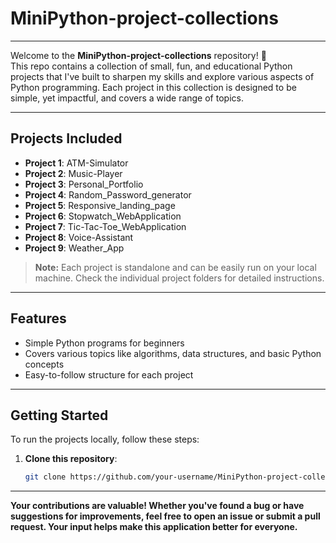 # MiniPython-project-collections

---

Welcome to the **MiniPython-project-collections** repository! 🎉  
This repo contains a collection of small, fun, and educational Python projects that I've built to sharpen my skills and explore various aspects of Python programming. Each project in this collection is designed to be simple, yet impactful, and covers a wide range of topics.

---

## Projects Included
- **Project 1**: ATM-Simulator  
- **Project 2**: Music-Player 
- **Project 3**: Personal_Portfolio  
- **Project 4**: Random_Password_generator  
- **Project 5**: Responsive_landing_page
- **Project 6**: Stopwatch_WebApplication
- **Project 7**: Tic-Tac-Toe_WebApplication
- **Project 8**: Voice-Assistant
- **Project 9**: Weather_App

> **Note:** Each project is standalone and can be easily run on your local machine. Check the individual project folders for detailed instructions.

---

## Features

- Simple Python programs for beginners
- Covers various topics like algorithms, data structures, and basic Python concepts
- Easy-to-follow structure for each project

---

## Getting Started

To run the projects locally, follow these steps:

1. **Clone this repository**:
   ```bash
   git clone https://github.com/your-username/MiniPython-project-collections.git
   
---

**Your contributions are valuable! Whether you've found a bug or have suggestions for improvements, feel free to open an issue or submit a pull request. Your input helps make this application better for everyone.**


